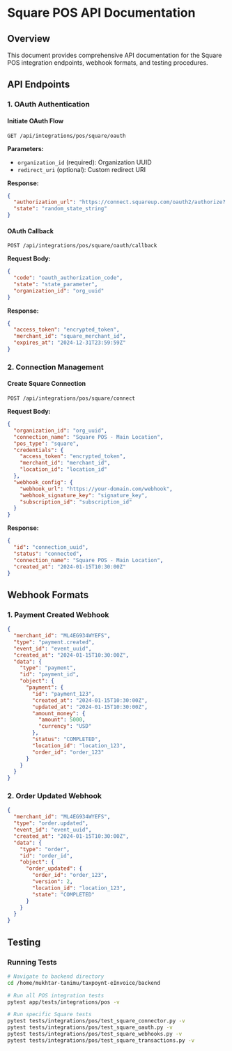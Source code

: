 # Square POS API Documentation

## Overview

This document provides comprehensive API documentation for the Square POS integration endpoints, webhook formats, and testing procedures.

## API Endpoints

### 1. OAuth Authentication

#### Initiate OAuth Flow
```http
GET /api/integrations/pos/square/oauth
```

**Parameters:**
- `organization_id` (required): Organization UUID
- `redirect_uri` (optional): Custom redirect URI

**Response:**
```json
{
  "authorization_url": "https://connect.squareup.com/oauth2/authorize?...",
  "state": "random_state_string"
}
```

#### OAuth Callback
```http
POST /api/integrations/pos/square/oauth/callback
```

**Request Body:**
```json
{
  "code": "oauth_authorization_code",
  "state": "state_parameter",
  "organization_id": "org_uuid"
}
```

**Response:**
```json
{
  "access_token": "encrypted_token",
  "merchant_id": "square_merchant_id",
  "expires_at": "2024-12-31T23:59:59Z"
}
```

### 2. Connection Management

#### Create Square Connection
```http
POST /api/integrations/pos/square/connect
```

**Request Body:**
```json
{
  "organization_id": "org_uuid",
  "connection_name": "Square POS - Main Location",
  "pos_type": "square",
  "credentials": {
    "access_token": "encrypted_token",
    "merchant_id": "merchant_id",
    "location_id": "location_id"
  },
  "webhook_config": {
    "webhook_url": "https://your-domain.com/webhook",
    "webhook_signature_key": "signature_key",
    "subscription_id": "subscription_id"
  }
}
```

**Response:**
```json
{
  "id": "connection_uuid",
  "status": "connected",
  "connection_name": "Square POS - Main Location",
  "created_at": "2024-01-15T10:30:00Z"
}
```

## Webhook Formats

### 1. Payment Created Webhook

```json
{
  "merchant_id": "ML4EG934WYEFS",
  "type": "payment.created",
  "event_id": "event_uuid",
  "created_at": "2024-01-15T10:30:00Z",
  "data": {
    "type": "payment",
    "id": "payment_id",
    "object": {
      "payment": {
        "id": "payment_123",
        "created_at": "2024-01-15T10:30:00Z",
        "updated_at": "2024-01-15T10:30:00Z",
        "amount_money": {
          "amount": 5000,
          "currency": "USD"
        },
        "status": "COMPLETED",
        "location_id": "location_123",
        "order_id": "order_123"
      }
    }
  }
}
```

### 2. Order Updated Webhook

```json
{
  "merchant_id": "ML4EG934WYEFS", 
  "type": "order.updated",
  "event_id": "event_uuid",
  "created_at": "2024-01-15T10:30:00Z",
  "data": {
    "type": "order",
    "id": "order_id",
    "object": {
      "order_updated": {
        "order_id": "order_123",
        "version": 2,
        "location_id": "location_123",
        "state": "COMPLETED"
      }
    }
  }
}
```

## Testing

### Running Tests

```bash
# Navigate to backend directory
cd /home/mukhtar-tanimu/taxpoynt-eInvoice/backend

# Run all POS integration tests
pytest app/tests/integrations/pos -v

# Run specific Square tests
pytest tests/integrations/pos/test_square_connector.py -v
pytest tests/integrations/pos/test_square_oauth.py -v
pytest tests/integrations/pos/test_square_webhooks.py -v
pytest tests/integrations/pos/test_square_transactions.py -v
```